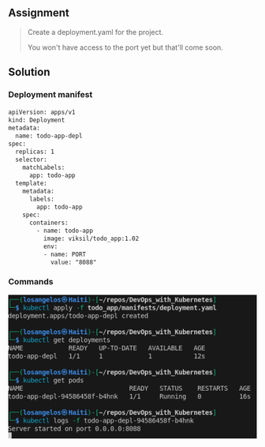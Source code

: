 ## Assignment

> 
> Create a deployment.yaml for the project.
> 
> You won't have access to the port yet but that'll come soon.

## Solution

### Deployment manifest

```
apiVersion: apps/v1
kind: Deployment
metadata:
  name: todo-app-depl
spec:
  replicas: 1
  selector:
    matchLabels:
      app: todo-app
  template:
    metadata:
      labels:
        app: todo-app
    spec:
      containers:
        - name: todo-app
          image: viksil/todo_app:1.02
          env:
          - name: PORT
            value: "8088"
```


### Commands

![Deployment for Exercise 1.04](https://raw.githubusercontent.com/VikSil/DevOps_with_Kubernetes/refs/heads/trunk/Part1/Exercise_1.04/Exercise_1.04.png)
